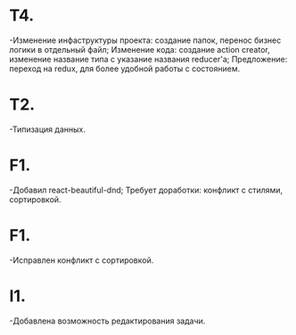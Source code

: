 
# T4. 
-Изменение инфаструктуры проекта: создание папок, перенос бизнес логики в отдельный файл; Изменение кода: создание action creator, 
изменение название типа с указание названия reducer'a; Предложение: переход на redux, для более удобной работы с состоянием.
# T2. 
-Типизация данных.
# F1. 
-Добавил react-beautiful-dnd; Требует доработки: конфликт с стилями, сортировкой.
# F1.
-Исправлен конфликт с сортировкой.
# I1. 
-Добавлена возможность редактирования задачи.
